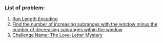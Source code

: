 ### List of problem:

1) [Run Length Encoding](https://github.com/sjhingan/Coding-JAVA/blob/master/src/com/sushantjhingan/RunLengthEncoding.java "Run Length Encoding")
2) [Find the number of increasing subranges with the window minus the number of decreasing subranges within the window](https://github.com/sjhingan/Coding-JAVA/blob/master/src/com/sushantjhingan/SubrangeDifference.java)
3) [Challenge Name: The Love-Letter Mystery](https://github.com/sjhingan/Coding-JAVA/blob/master/src/com/sushantjhingan/The_Love_Letter_Mystery.java)
